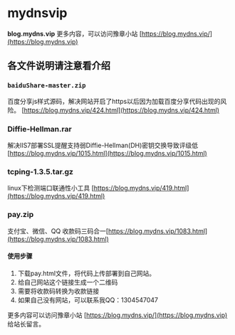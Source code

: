 # mydnsvip
**blog.mydns.vip**
更多内容，可以访问豫章小站 [https://blog.mydns.vip/](https://blog.mydns.vip)

## 各文件说明请注意看介绍

### `baiduShare-master.zip`
百度分享js样式源码，解决网站开启了https以后因为加载百度分享代码出现的风险。
[https://blog.mydns.vip/424.html](https://blog.mydns.vip/424.html)

### Diffie-Hellman.rar
解决IIS7部署SSL提醒支持弱Diffie-Hellman(DH)密钥交换导致评级低
[https://blog.mydns.vip/1015.html](https://blog.mydns.vip/1015.html)


### tcping-1.3.5.tar.gz
linux下检测端口联通性小工具
[https://blog.mydns.vip/419.html](https://blog.mydns.vip/419.html)

### pay.zip
支付宝、微信、QQ 收款码三码合一[https://blog.mydns.vip/1083.html](https://blog.mydns.vip/1083.html)

#### 使用步骤
1. 下载pay.html文件，将代码上传部署到自己网站。
2. 给自己网站这个链接生成一个二维码
3. 需要将收款码转换为收款链接
4. 如果自己没有网站，可以联系我QQ：1304547047


更多内容可以访问豫章小站 [https://blog.mydns.vip/](https://blog.mydns.vip) 给站长留言。
